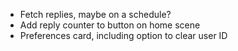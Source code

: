 * Fetch replies, maybe on a schedule?
* Add reply counter to button on home scene
* Preferences card, including option to clear user ID
